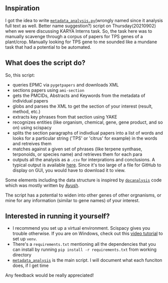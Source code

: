 ## Inspiration

I got the idea to write [`metadata_analysis.py`](https://github.com/petermr/crops/blob/main/metadata_analysis/metadata_analysis.py)(wrongly named since it analysis full text as well. Better name suggestion?) script on Thursday(20210902) when we were discussing KARYA Interns task. So, the task here was to manually scavenge through a corpus of papers for TPS genes of a plant/crop. Manually looking for TPS gene to me sounded like a mundane task that had a potential to be automated. 
## What does the script do?
So, this script:
- queries EPMC via `pygetpapers` and downloads XML 
- sections papers using `ami-section`
- gets the PMCIDs, Abstracts and Keywords from the metadata of individual papers
- globs and parses the XML to get the section of your interest (result, method, etc.)
- extracts key phrases from that section using YAKE
- recognizes entities (like organism, chemical, gene, gene product, and so on) using scispacy
- splits the section paragraphs of indivdiual papers into a list of words and looks for a particular string ('TPS' or 'citrus' for example) in the words and retreives them
- matches against a given set of phrases (like terpene synthase, terponoids, or species name) and retrieves them for each para
- outputs all the analysis as a `.csv` for interprations and conclusions. A typical output is available [here](https://github.com/petermr/crops/blob/main/metadata_analysis/filtered_for_tps_citrus_results_sec.csv). Since it's too large of a file for GitHub to display on GUI, you would have to download it to view. 

Some elements including the data structure is inspired by [`docanalysis`](https://github.com/petermr/crops/blob/main/metadata_analysis/metadata_analysis.py) code which was mostly written by [Ayush](https://github.com/ayush4921).

The script has a potential to widen into other genes of other orgnanisms, or mine for any information (similar to gene names) of your interest.

## Interested in running it yourself?
- I recommend you set up a virtual environment. Scispacy gives you trouble otherwise. If you are on Windows, check out this [video tutorial](https://www.youtube.com/watch?v=APOPm01BVrk&t) to set up `venv`.
- There's a `requirements.txt` mentioning all the dependencies that you can install by running `pip install -r requirements.txt` from working directory
- [`metadata_analysis`](https://github.com/petermr/crops/blob/main/metadata_analysis/metadata_analysis.py) is the main script. I will document what each funciton does, if I get time

Any feedback would be really appreciated!

